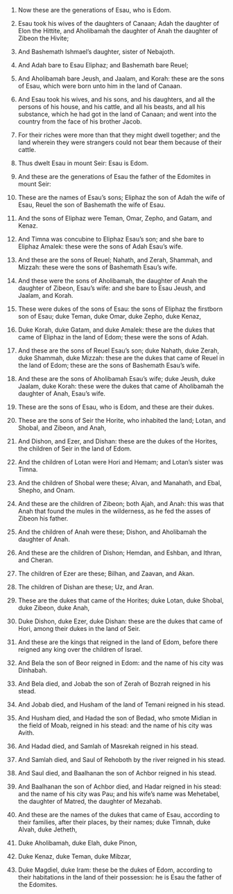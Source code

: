 1. Now these are the generations of Esau, who is Edom.

2. Esau took his wives of the daughters of Canaan; Adah the daughter
of Elon the Hittite, and Aholibamah the daughter of Anah the daughter
of Zibeon the Hivite;

3. And Bashemath Ishmael’s daughter, sister of
Nebajoth.

4. And Adah bare to Esau Eliphaz; and Bashemath bare Reuel;

5. And
Aholibamah bare Jeush, and Jaalam, and Korah: these are the sons of
Esau, which were born unto him in the land of Canaan.

6. And Esau took his wives, and his sons, and his daughters, and all
the persons of his house, and his cattle, and all his beasts, and all
his substance, which he had got in the land of Canaan; and went into
the country from the face of his brother Jacob.

7. For their riches were more than that they might dwell together;
and the land wherein they were strangers could not bear them because
of their cattle.

8. Thus dwelt Esau in mount Seir: Esau is Edom.

9. And these are the generations of Esau the father of the Edomites
in mount Seir:

10. These are the names of Esau’s sons; Eliphaz the
son of Adah the wife of Esau, Reuel the son of Bashemath the wife of
Esau.

11. And the sons of Eliphaz were Teman, Omar, Zepho, and Gatam, and
Kenaz.

12. And Timna was concubine to Eliphaz Esau’s son; and she bare to
Eliphaz Amalek: these were the sons of Adah Esau’s wife.

13. And these are the sons of Reuel; Nahath, and Zerah, Shammah, and
Mizzah: these were the sons of Bashemath Esau’s wife.

14. And these were the sons of Aholibamah, the daughter of Anah the
daughter of Zibeon, Esau’s wife: and she bare to Esau Jeush, and
Jaalam, and Korah.

15. These were dukes of the sons of Esau: the sons of Eliphaz the
firstborn son of Esau; duke Teman, duke Omar, duke Zepho, duke Kenaz,

16. Duke Korah, duke Gatam, and duke Amalek: these are the dukes
that came of Eliphaz in the land of Edom; these were the sons of Adah.

17. And these are the sons of Reuel Esau’s son; duke Nahath, duke
Zerah, duke Shammah, duke Mizzah: these are the dukes that came of
Reuel in the land of Edom; these are the sons of Bashemath Esau’s
wife.

18. And these are the sons of Aholibamah Esau’s wife; duke Jeush,
duke Jaalam, duke Korah: these were the dukes that came of Aholibamah
the daughter of Anah, Esau’s wife.

19. These are the sons of Esau, who is Edom, and these are their
dukes.

20. These are the sons of Seir the Horite, who inhabited the land;
Lotan, and Shobal, and Zibeon, and Anah,

21. And Dishon, and Ezer,
and Dishan: these are the dukes of the Horites, the children of Seir
in the land of Edom.

22. And the children of Lotan were Hori and Hemam; and Lotan’s
sister was Timna.

23. And the children of Shobal were these; Alvan, and Manahath, and
Ebal, Shepho, and Onam.

24. And these are the children of Zibeon; both Ajah, and Anah: this
was that Anah that found the mules in the wilderness, as he fed the
asses of Zibeon his father.

25. And the children of Anah were these; Dishon, and Aholibamah the
daughter of Anah.

26. And these are the children of Dishon; Hemdan, and Eshban, and
Ithran, and Cheran.

27. The children of Ezer are these; Bilhan, and Zaavan, and Akan.

28. The children of Dishan are these; Uz, and Aran.

29. These are the dukes that came of the Horites; duke Lotan, duke
Shobal, duke Zibeon, duke Anah,

30. Duke Dishon, duke Ezer, duke
Dishan: these are the dukes that came of Hori, among their dukes in
the land of Seir.

31. And these are the kings that reigned in the land of Edom, before
there reigned any king over the children of Israel.

32. And Bela the son of Beor reigned in Edom: and the name of his
city was Dinhabah.

33. And Bela died, and Jobab the son of Zerah of Bozrah reigned in
his stead.

34. And Jobab died, and Husham of the land of Temani reigned in his
stead.

35. And Husham died, and Hadad the son of Bedad, who smote Midian in
the field of Moab, reigned in his stead: and the name of his city was
Avith.

36. And Hadad died, and Samlah of Masrekah reigned in his stead.

37. And Samlah died, and Saul of Rehoboth by the river reigned in
his stead.

38. And Saul died, and Baalhanan the son of Achbor reigned in his
stead.

39. And Baalhanan the son of Achbor died, and Hadar reigned in his
stead: and the name of his city was Pau; and his wife’s name was
Mehetabel, the daughter of Matred, the daughter of Mezahab.

40. And these are the names of the dukes that came of Esau,
according to their families, after their places, by their names; duke
Timnah, duke Alvah, duke Jetheth,

41. Duke Aholibamah, duke Elah,
duke Pinon,

42. Duke Kenaz, duke Teman, duke Mibzar,

43. Duke
Magdiel, duke Iram: these be the dukes of Edom, according to their
habitations in the land of their possession: he is Esau the father of
the Edomites.